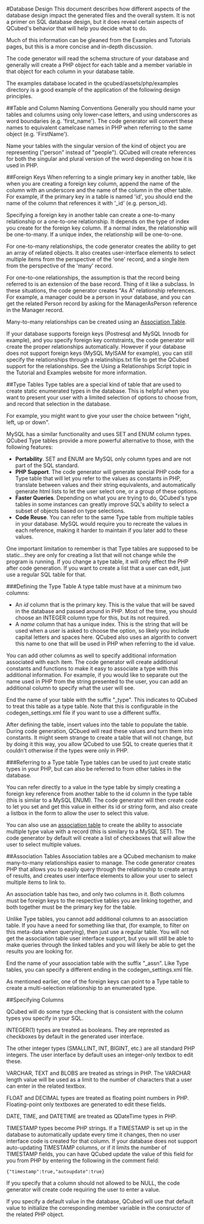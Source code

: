 #Database Design
This document describes how different aspects of the database design impact the generated files and the overall system. It is not a primer on SQL database design, but it does reveal certain aspects of QCubed's behavior that will help you decide what to do.

Much of this information can be gleaned from the Examples and Tutorials pages, but this is a more concise and in-depth discussion.

The code generator will read the schema structure of your database and generally will create a PHP object for each table and a member variable in that object for each column in your database table.

The examples database located in the qcubed/assets/php/examples directory is a good example of the application of the following design principles.

##Table and Column Naming Conventions
Generally you should name your tables and columns using only lower-case letters, and using underscores as word boundaries (e.g. 'first_name'). The code generator will convert these names to equivalent camelcase names in PHP when referring to the same object (e.g. 'FirstName').

Name your tables with the singular version of the kind of object you are representing ("person" instead of "people"). QCubed will create references for both the singular and plural version of the word depending on how it is used in PHP.

##Foreign Keys
When referring to a single primary key in another table, like when you are creating a foreign key column, append the name of the column with an underscore and the name of the column in the other table. For example, if the primary key in a table is named 'id', you should end the name of the column that references it with '_id' (e.g. person_id).

Specifying a foreign key in another table can create a one-to-many relationship or a one-to-one relationship. It depends on the type of index you create for the foreign key column. If a normal index, the relationship will be one-to-many. If a unique index, the relationship will be one-to-one.

For one-to-many relationships, the code generator creates the ability to get an array of related objects. It also creates user-interface elements to select multiple items from the perspective of the 'one' record, and a single item from the perspective of the 'many' record. 

For one-to-one relationships, the assumption is that the record being referred to is an extension of the base record. Thing of it like a subclass. In these situations, the code generator creates "As A" relationship references. For example, a manager could be a person in your database, and you can get the related Person record by asking for the ManagerAsPerson reference in the Manager record.

Many-to-many relationships can be created using an [Association Table](#association_tables).

If your database supports foreign keys (Postresql and MySQL Innodb for example), and you specify foreign key contstraints, the code generator will create the proper relationships automatically. However if your database does not support foreign keys (MySQL MyISAM for example), you can still specify the relationships through a relatinships.txt file to get the QCubed support for the relationships. See the Using a Relationships Script topic in the Tutorial and Examples website for more information.

##Type Tables
Type tables are a special kind of table that are used to create static enumerated types in the database. This is helpful when you want to present your user with a limited selection of options to choose from, and record that selection in the database.

For example, you might want to give your user the choice between "right, left, up or down".

MySQL has a similar functionality and uses SET and ENUM column types. QCubed Type tables provide a more powerful alternative to those, with the following features:

* **Portability**. SET and ENUM are MySQL only column types and are not part of the SQL standard.
* **PHP Support**. The code generator will generate special PHP code for a Type table that will let you refer to the values as constants in PHP, translate between values and their string equivalents, and automatically generate html lists to let the user select one, or a group of these options. 
* **Faster Queries**. Depending on what you are trying to do, QCubed's type tables in some instances can greatly improve SQL's ability to select a subset of objects based on type selections.
* **Code Reuse**. You can refer to the same Type table from multiple tables in your database. MySQL would require you to recreate the values in each reference, making it harder to maintain if you later add to these values.

One important limitation to remember is that Type tables are supposed to be static...they are only for creating a list that will not change while the program is running. If you change a type table, it will only effect the PHP after code generation. If you want to create a list that a user can edit, just use a regular SQL table for that.

###Defining the Type Table
A type table must have at a minimum two columns:

* An *id* column that is the primary key. This is the value that will be saved in the database and passed around in PHP. Most of the time, you should choose an INTEGER column type for this, but its not required.
* A *name* column that has a unique index. This is the string that will be used when a user is asked to choose the option, so likely you include capital letters and spaces here. QCubed also uses an algorith to convert this name to one that will be used in PHP when referring to the id value.

You can add other columns as well to specify additional information associated with each item. The code generator will create additional constants and functions to make it easy to associate a type with this additional information. For example, if you would like to separate out the name used in PHP from the string presented to the user, you can add an additional column to specify what the user will see.

End the name of your table with the suffix "_type". This indicates to QCubed to treat this table as a type table. Note that this is configurable in the codegen_settings.xml file if you want to use a different suffix.

After defining the table, insert values into the table to populate the table. During code generation, QCbued will read these values and turn them into constants. It might seem strange to create a table that will not change, but by doing it this way, you allow QCubed to use SQL to create queries that it couldn't otherwise if the types were only in PHP.

###Referring to a Type table
Type tables can be used to just create static types in your PHP, but can also be referred to from other tables in the database.

You can refer directly to a value in the type table by simply creating a foreign key reference from another table to the id column in the type table (this is similar to a MySQL ENUM). The code generator will then create code to let you set and get this value in either its id or string form, and also create a listbox in the form to allow the user to select this value.

You can also use an [association table](#association_tables) to create the ability to associate multiple type value with a record (this is similary to a MySQL SET). The code generator by default will create a list of checkboxes that will allow the user to select multiple values.

##Association Tables
Association tables are a QCubed mechanism to make many-to-many relationships easier to manage. The code generator creates PHP that allows you to easily query through the relationship to create arrays of results, and creates user interface elements to allow your user to select multiple items to link to. 

An association table has two, and only two columns in it. Both columns must be foreign keys to the respective tables you are linking together, and both together must be the primary key for the table. 

Unlike Type tables, you cannot add additional columns to an association table. If you have a need for something like that, (for example, to filter on this meta-data when querying), then just use a regular table. You will not get the association table user interface support, but you will still be able to make queries through the linked tables and you will likely be able to get the results you are looking for.

End the name of your association table with the suffix "_assn". Like Type tables, you can specify a different ending in the codegen_settings.xml file.

As mentioned earlier, one of the foreign keys can point to a Type table to create a multi-selection relationship to an enumerated type.

##Specifying Columns

QCubed will do some type checking that is consistent with the column types you specify in your SQL.

INTEGER(1) types are treated as booleans. They are represted as checkboxes by default in the generated user interface.

The other integer types (SMALLINT, INT, BIGINT, etc.) are all standard PHP integers. The user interface by default uses an integer-only textbox to edit these.

VARCHAR, TEXT and BLOBS are treated as strings in PHP. The VARCHAR length value will be used as a limit to the number of characters that a user can enter in the related textbox.

FLOAT and DECIMAL types are treated as floating point numbers in PHP. Floating-point only textboxes are generated to edit these fields. 

DATE, TIME, and DATETIME are treated as QDateTime types in PHP. 

TIMESTAMP types become PHP strings. If a TIMESTAMP is set up in the database to automatically update every time it changes, then no user interface code is created for that column. If your database does not support auto-updating TIMESTAMP columns, or if it limits the number of TIMESTAMP fields, you can have QCubed update the value of this field for you from PHP by entering the following in the comment field:

```{"timestamp":true,"autoupdate":true}```

If you specify that a column should not allowed to be NULL, the code generator will create code requiring the user to enter a value. 

If you specify a default value in the database, QCubed will use that default value to initialize the corresponding member variable in the consructor of the related PHP object.
